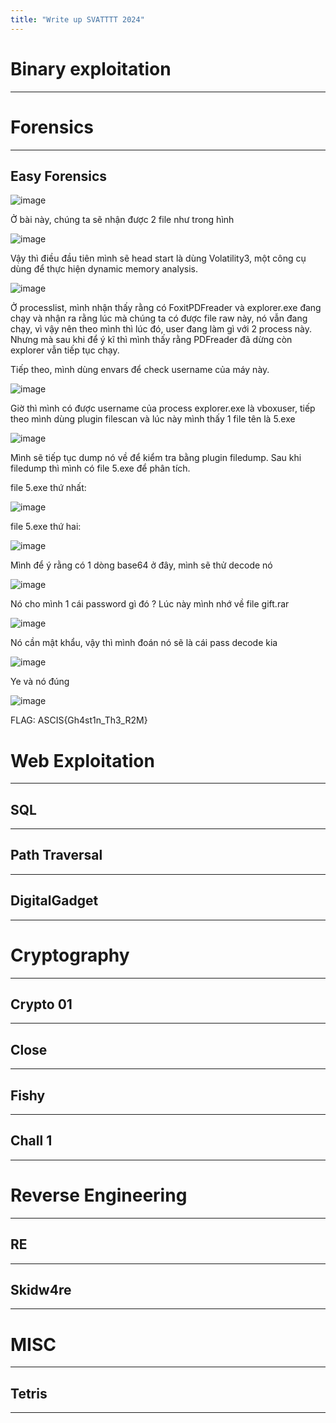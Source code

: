 ```yaml
---
title: "Write up SVATTTT 2024"
---
```


# Binary exploitation
---

# Forensics
---
## Easy Forensics

![image](https://github.com/user-attachments/assets/99d4151b-6221-4007-a2a2-f08ee532b427)

Ở bài này, chúng ta sẽ nhận được 2 file như trong hình

![image](https://github.com/user-attachments/assets/f8f127c6-1277-4b87-9629-0d04bae41bdf)

Vậy thì điều đầu tiên mình sẽ head start là dùng Volatility3, một công cụ dùng để thực hiện dynamic memory analysis.

![image](https://github.com/user-attachments/assets/e65f5ac7-9dd6-42ce-bea5-c910a9ff93da)

Ở processlist, mình nhận thấy rằng có FoxitPDFreader và explorer.exe đang chạy và nhận ra rằng lúc mà chúng ta có được file raw này, nó vẫn đang chạy, vì vậy nên theo mình thì lúc đó, user đang làm gì với 2 process này. Nhưng mà sau khi để ý kĩ thì mình thấy rằng PDFreader đã dừng còn explorer vẫn tiếp tục chạy.

Tiếp theo, mình dùng envars để check username của máy này.

![image](https://github.com/user-attachments/assets/2848909a-57c4-45f2-9fb9-0b490afc8c80)

Giờ thì mình có được username của process explorer.exe là vboxuser, tiếp theo mình dùng plugin filescan và lúc này mình thấy 1 file tên là 5.exe

![image](https://github.com/user-attachments/assets/0ccc0684-1c4c-402d-b117-b4cba0b0a691)

Mình sẽ tiếp tục dump nó về để kiểm tra bằng plugin filedump. Sau khi filedump thì mình có file 5.exe để phân tích. 

file 5.exe thứ nhất:

![image](https://github.com/user-attachments/assets/229ea318-5e06-4218-9e0b-08b09ef0e0b2)

file 5.exe thứ hai:

![image](https://github.com/user-attachments/assets/914fb991-6df0-4309-9c24-9a98bc148809)

Mình để ý rằng có 1 dòng base64 ở đây, mình sẽ thử decode nó

![image](https://github.com/user-attachments/assets/0ee48d82-cc43-42be-8c09-aa6097daf052)

Nó cho mình 1 cái password gì đó ? Lúc này mình nhớ về file gift.rar

![image](https://github.com/user-attachments/assets/8ad4aad0-b09a-42de-8d63-cbafd5d599a9)

Nó cần mật khẩu, vậy thì mình đoán nó sẽ là cái pass decode kia

![image](https://github.com/user-attachments/assets/d1d12999-f9ed-4db3-a5fd-60ae292ca4b7)

Ye và nó đúng

![image](https://github.com/user-attachments/assets/274e6858-e7a7-4323-a8b4-525d10066e22)

FLAG: ASCIS{Gh4st1n_Th3_R2M}

# Web Exploitation
---

## SQL
<!Write here>
---

## Path Traversal
<!Write here>
---

## DigitalGadget
<!Write here>
---

# Cryptography
---

## Crypto 01
<!Write here>
---

## Close
<!Write here>
---

## Fishy
<!Write here>
---

## Chall 1
<!Write here>
---

# Reverse Engineering
---

## RE
<!Write here>
---

## Skidw4re
<!Write here>
---

# MISC
---
## Tetris

<!Write here>
---
